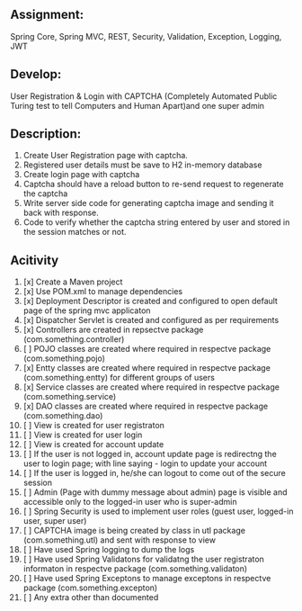## Assignment:

Spring Core, Spring MVC, REST, Security, Validation, Exception, Logging, JWT

## Develop:

User Registration & Login with CAPTCHA (Completely Automated Public Turing test to tell Computers and Human Apart)and one super admin

## Description:

1. Create User Registration page with captcha.
2. Registered user details must be save to H2 in-memory database
3. Create login page with captcha
4. Captcha should have a reload button to re-send request to regenerate the captcha
5. Write server side code for generating captcha image and sending it back with response.
6. Code to verify whether the captcha string entered by user and stored in the session matches or not.

## Acitivity

1. [x] Create a Maven project
2. [x] Use POM.xml to manage dependencies
3. [x] Deployment Descriptor is created and configured to open default page of the spring mvc applicaton
4. [x] Dispatcher Servlet is created and configured as per requirements
5. [x] Controllers are created in repsectve package (com.something.controller)
6. [ ] POJO classes are created where required in respectve package (com.something.pojo)
7. [x] Entty classes are created where required in respectve package (com.something.entty) for different groups of users
8. [x] Service classes are created where required in respectve package (com.something.service)
9. [x] DAO classes are created where required in respectve package (com.something.dao)
10. [ ] View is created for user registraton
11. [ ] View is created for user login
12. [ ] View is created for account update
13. [ ] If the user is not logged in, account update page is redirectng the user to login page; with line saying - login to update your account
14. [ ] If the user is logged in, he/she can logout to come out of the secure session
15. [ ] Admin (Page with dummy message about admin) page is visible and accessible only to the logged-in user who is super-admin
16. [ ] Spring Security is used to implement user roles (guest user, logged-in user, super user)
17. [ ] CAPTCHA image is being created by class in utl package (com.something.utl) and sent with response to view
18. [ ] Have used Spring logging to dump the logs
19. [ ] Have used Spring Validatons for validatng the user registraton informaton in respectve package (com.something.validaton)
20. [ ] Have used Spring Exceptons to manage exceptons in respectve package (com.something.excepton)
21. [ ] Any extra other than documented

